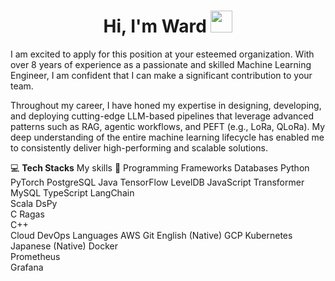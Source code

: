 <h1 align="center"><b>Hi, I'm Ward</b> <img src="https://media.giphy.com/media/hvRJCLFzcasrR4ia7z/giphy.gif" width="35"></h1>
I am excited to apply for this position at your esteemed organization. With over 8 years of experience as a passionate and skilled Machine Learning Engineer, I am confident that I can make a significant contribution to your team.

Throughout my career, I have honed my expertise in designing, developing, and deploying cutting-edge LLM-based pipelines that leverage advanced patterns such as RAG, agentic workflows, and PEFT (e.g., LoRa, QLoRa). My deep understanding of the entire machine learning lifecycle has enabled me to consistently deliver high-performing and scalable solutions.

💻 <b>Tech Stacks</b>
My skills 📜
Programming	Frameworks	Databases
Python	PyTorch	PostgreSQL
Java	TensorFlow	LevelDB
JavaScript	Transformer	MySQL
TypeScript	LangChain	
Scala	DsPy	
C	Ragas	
C++		
Cloud	DevOps	Languages
AWS	Git	English (Native)
GCP	Kubernetes	Japanese (Native)
Docker	
Prometheus	
Grafana	
